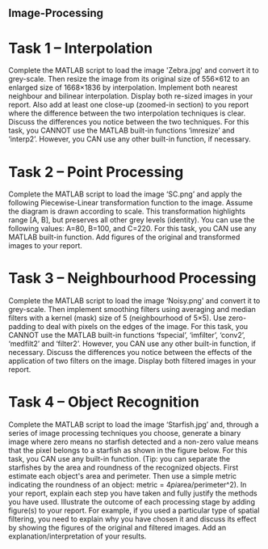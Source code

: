 ## Image-Processing


# Task 1 – Interpolation 
Complete the MATLAB script to load the image 'Zebra.jpg' and convert it to grey-scale. Then resize
the image from its original size of 556×612 to an enlarged size of 1668×1836 by interpolation.
Implement both nearest neighbour and bilinear interpolation. Display both re-sized images in your
report. Also add at least one close-up (zoomed-in section) to you report where the difference between
the two interpolation techniques is clear. Discuss the differences you notice between the two
techniques. For this task, you CANNOT use the MATLAB built-in functions ‘imresize’ and ‘interp2’.
However, you CAN use any other built-in function, if necessary.

# Task 2 – Point Processing
Complete the MATLAB script to load the image ‘SC.png’ and apply the following Piecewise-Linear
transformation function to the image. Assume the diagram is drawn according to scale. This
transformation highlights range [A, B], but preserves all other grey levels (identity). You can use the
following values: A=80, B=100, and C=220. For this task, you CAN use any MATLAB built-in
function. Add figures of the original and transformed images to your report.

# Task 3 – Neighbourhood Processing 
Complete the MATLAB script to load the image ‘Noisy.png' and convert it to grey-scale. Then
implement smoothing filters using averaging and median filters with a kernel (mask) size of 5
(neighbourhood of 5×5). Use zero-padding to deal with pixels on the edges of the image. For this
task, you CANNOT use the MATLAB built-in functions ‘fspecial’, ‘imfilter’, ‘conv2’, ‘medfilt2’ and
‘filter2’. However, you CAN use any other built-in function, if necessary. Discuss the differences you
notice between the effects of the application of two filters on the image. Display both filtered images
in your report.

# Task 4 – Object Recognition
Complete the MATLAB script to load the image ‘Starfish.jpg’ and, through a series of image
processing techniques you choose, generate a binary image where zero means no starfish detected and
a non-zero value means that the pixel belongs to a starfish as shown in the figure below. For this task,
you CAN use any built-in function. (Tip: you can separate the starfishes by the area and roundness of
the recognized objects. First estimate each object's area and perimeter. Then use a simple metric
indicating the roundness of an object: metric = 4*pi*area/perimeter^2).
In your report, explain each step you have taken and fully justify the methods you have used.
Illustrate the outcome of each processing stage by adding figure(s) to your report. For example, if you
used a particular type of spatial filtering, you need to explain why you have chosen it and discuss its
effect by showing the figures of the original and filtered images. Add an explanation/interpretation of
your results.
